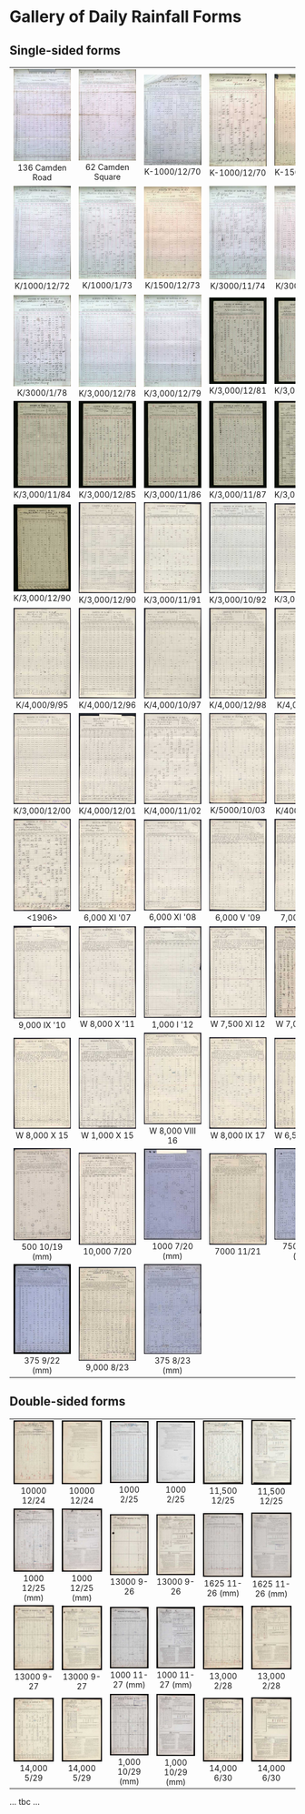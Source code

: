 # Gallery of Daily Rainfall Forms

## Single-sided forms

<table border="0">
<tr>
<td align=center>
<a href="./page_images/DRain_1861-1870_Lancashire_p0003.jpg"><img src="./page_thumbnails/DRain_1861-1870_Lancashire_p0003.jpg" style="width:150px"></a>
<br/>136 Camden Road
</td>
<td align=center>
<a href="./page_images/DRain_1861-1870_Leicestershire_p0006.jpg"><img src="./page_thumbnails/DRain_1861-1870_Leicestershire_p0006.jpg" style="width:150px"></a>
<br/>62 Camden Square
</td>
<td align=center>
<a href="./page_images/DRain_1861-1870_Yorkshire_p0017.jpg"><img src="./page_thumbnails/DRain_1861-1870_Yorkshire_p0017.jpg" style="width:150px"></a>
<br/>K-1000/12/70
</td>
<td align=center>
<a href="./page_images/DRain_1871-1880_Cambridgeshire_p0143.jpg"><img src="./page_thumbnails/DRain_1871-1880_Cambridgeshire_p0143.jpg" style="width:150px"></a>
<br/>K-1000/12/70
</td>
<td align=center>
<a href="./page_images/DRain_1871-1880_Cambridgeshire_p0019.jpg"><img src="./page_thumbnails/DRain_1871-1880_Cambridgeshire_p0019.jpg" style="width:150px"></a>
<br/>K-1500/12/71
</td>
<td align=center>
<a href="./page_images/DRain_1871-1880_Cambridgeshire_p0020.jpg"><img src="./page_thumbnails/DRain_1871-1880_Cambridgeshire_p0020.jpg" style="width:150px"></a>
<br/>K/1000/9/72
</td>
</tr>
<tr>
<td align=center>
<a href="./page_images/DRain_1871-1880_Cambridgeshire_p0158.jpg"><img src="./page_thumbnails/DRain_1871-1880_Cambridgeshire_p0158.jpg" style="width:150px"></a>
<br/>K/1000/12/72
</td>
<td align=center>
<a href="./page_images/DRain_1871-1880_Cambridgeshire_p0138.jpg"><img src="./page_thumbnails/DRain_1871-1880_Cambridgeshire_p0138.jpg" style="width:150px"></a>
<br/>K/1000/1/73
</td>
<td align=center>
<a href="./page_images/DRain_1871-1880_Cambridgeshire_p0010.jpg"><img src="./page_thumbnails/DRain_1871-1880_Cambridgeshire_p0010.jpg" style="width:150px"></a>
<br/>K/1500/12/73
</td>
<td align=center>
<a href="./page_images/DRain_1871-1880_Cambridgeshire_p0119.jpg"><img src="./page_thumbnails/DRain_1871-1880_Cambridgeshire_p0119.jpg" style="width:150px"></a>
<br/>K/3000/11/74
</td>
<td align=center>
<a href="./page_images/DRain_1871-1880_Cambridgeshire_p0067.jpg"><img src="./page_thumbnails/DRain_1871-1880_Cambridgeshire_p0067.jpg" style="width:150px"></a>
<br/>K/3000/12/75
</td>
<td align=center>
<a href="./page_images/DRain_1871-1880_Cambridgeshire_p0100.jpg"><img src="./page_thumbnails/DRain_1871-1880_Cambridgeshire_p0100.jpg" style="width:150px"></a>
<br/>K/3000/12/76
</td>
</tr>
<tr>
<td align=center>
<a href="./page_images/DRain_1871-1880_Cambridgeshire_p0129.jpg"><img src="./page_thumbnails/DRain_1871-1880_Cambridgeshire_p0129.jpg" style="width:150px"></a>
<br/>K/3000/1/78
</td>
<td align=center>
<a href="./page_images/DRain_1871-1880_Cambridgeshire_p0093.jpg"><img src="./page_thumbnails/DRain_1871-1880_Cambridgeshire_p0093.jpg" style="width:150px"></a>
<br/>K/3,000/12/78
</td>
<td align=center>
<a href="./page_images/DRain_1871-1880_Cambridgeshire_p0006.jpg"><img src="./page_thumbnails/DRain_1871-1880_Cambridgeshire_p0006.jpg" style="width:150px"></a>
<br/>K/3,000/12/79
</td>
<td align=center>
<a href="./page_images/DRain_1881-1890_Cambridgeshire_p0066.jpg"><img src="./page_thumbnails/DRain_1881-1890_Cambridgeshire_p0066.jpg" style="width:150px"></a>
<br/>K/3,000/12/81
</td>
<td align=center>
<a href="./page_images/DRain_1881-1890_Cambridgeshire_p0003.jpg"><img src="./page_thumbnails/DRain_1881-1890_Cambridgeshire_p0003.jpg" style="width:150px"></a>
<br/>K/3,000/12/82
</td>
<td align=center>
<a href="./page_images/DRain_1881-1890_Cambridgeshire_p0004.jpg"><img src="./page_thumbnails/DRain_1881-1890_Cambridgeshire_p0004.jpg" style="width:150px"></a>
<br/>K/3,000/12/83
</td>
</tr>
<tr>
<td align=center>
<a href="./page_images/DRain_1881-1890_Cambridgeshire_p0092.jpg"><img src="./page_thumbnails/DRain_1881-1890_Cambridgeshire_p0092.jpg" style="width:150px"></a>
<br/>K/3,000/11/84
</td>
<td align=center>
<a href="./page_images/DRain_1881-1890_Cambridgeshire_p0070.jpg"><img src="./page_thumbnails/DRain_1881-1890_Cambridgeshire_p0070.jpg" style="width:150px"></a>
<br/>K/3,000/12/85
</td>
<td align=center>
<a href="./page_images/DRain_1881-1890_Cambridgeshire_p0053.jpg"><img src="./page_thumbnails/DRain_1881-1890_Cambridgeshire_p0053.jpg" style="width:150px"></a>
<br/>K/3,000/11/86
</td>
<td align=center>
<a href="./page_images/DRain_1881-1890_Cambridgeshire_p0062.jpg"><img src="./page_thumbnails/DRain_1881-1890_Cambridgeshire_p0062.jpg" style="width:150px"></a>
<br/>K/3,000/11/87
</td>
<td align=center>
<a href="./page_images/DRain_1881-1890_Cambridgeshire_p0031.jpg"><img src="./page_thumbnails/DRain_1881-1890_Cambridgeshire_p0031.jpg" style="width:150px"></a>
<br/>K/3,000/11/88
</td>
<td align=center>
<a href="./page_images/DRain_1881-1890_Cambridgeshire_p0048.jpg"><img src="./page_thumbnails/DRain_1881-1890_Cambridgeshire_p0048.jpg" style="width:150px"></a>
<br/>K/3,000/1/90
</td>
</tr>
<tr>
<td align=center>
<a href="./page_images/DRain_1881-1890_Cambridgeshire_p0064.jpg"><img src="./page_thumbnails/DRain_1881-1890_Cambridgeshire_p0064.jpg" style="width:150px"></a>
<br/>K/3,000/12/90
</td>
<td align=center>
<a href="./page_images/DRain_1891-1900_RainNos_Cambridgeshire_p0016.jpg"><img src="./page_thumbnails/DRain_1891-1900_RainNos_Cambridgeshire_p0016.jpg" style="width:150px"></a>
<br/>K/3,000/12/90
</td>
<td align=center>
<a href="./page_images/DRain_1891-1900_RainNos_Cambridgeshire_p0054.jpg"><img src="./page_thumbnails/DRain_1891-1900_RainNos_Cambridgeshire_p0054.jpg" style="width:150px"></a>
<br/>K/3,000/11/91
</td>
<td align=center>
<a href="./page_images/DRain_1891-1900_RainNos_Cambridgeshire_p0033.jpg"><img src="./page_thumbnails/DRain_1891-1900_RainNos_Cambridgeshire_p0033.jpg" style="width:150px"></a>
<br/>K/3,000/10/92
</td>
<td align=center>
<a href="./page_images/DRain_1891-1900_RainNos_Cambridgeshire_p0043.jpg"><img src="./page_thumbnails/DRain_1891-1900_RainNos_Cambridgeshire_p0043.jpg" style="width:150px"></a>
<br/>K/3,000/10/93
</td>
<td align=center>
<a href="./page_images/DRain_1891-1900_RainNos_Cambridgeshire_p0072.jpg"><img src="./page_thumbnails/DRain_1891-1900_RainNos_Cambridgeshire_p0072.jpg" style="width:150px"></a>
<br/>K/3,000/12/94
</td>
</tr>
<tr>
<td align=center>
<a href="./page_images/DRain_1891-1900_RainNos_Cambridgeshire_p0086.jpg"><img src="./page_thumbnails/DRain_1891-1900_RainNos_Cambridgeshire_p0086.jpg" style="width:150px"></a>
<br/>K/4,000/9/95
</td>
<td align=center>
<a href="./page_images/DRain_1891-1900_RainNos_Cambridgeshire_p0021.jpg"><img src="./page_thumbnails/DRain_1891-1900_RainNos_Cambridgeshire_p0021.jpg" style="width:150px"></a>
<br/>K/4,000/12/96
</td>
<td align=center>
<a href="./page_images/DRain_1891-1900_RainNos_Cambridgeshire_p0044.jpg"><img src="./page_thumbnails/DRain_1891-1900_RainNos_Cambridgeshire_p0044.jpg" style="width:150px"></a>
<br/>K/4,000/10/97
</td>
<td align=center>
<a href="./page_images/DRain_1891-1900_RainNos_Cambridgeshire_p0088.jpg"><img src="./page_thumbnails/DRain_1891-1900_RainNos_Cambridgeshire_p0088.jpg" style="width:150px"></a>
<br/>K/4,000/12/98
</td>
<td align=center>
<a href="./page_images/DRain_1891-1900_RainNos_Cambridgeshire_p0049.jpg"><img src="./page_thumbnails/DRain_1891-1900_RainNos_Cambridgeshire_p0049.jpg" style="width:150px"></a>
<br/>K/4,000/1/99
</td>
<td align=center>
<a href="./page_images/DRain_1891-1900_RainNos_Cambridgeshire_p0090.jpg"><img src="./page_thumbnails/DRain_1891-1900_RainNos_Cambridgeshire_p0090.jpg" style="width:150px"></a>
<br/>K/3,000/12/00
</td>
</tr>
<tr>
<td align=center>
<a href="./page_images/DRain_1901-1910_RainNos_Cambridgeshire_p0058.jpg"><img src="./page_thumbnails/DRain_1901-1910_RainNos_Cambridgeshire_p0058.jpg" style="width:150px"></a>
<br/>K/3,000/12/00
</td>
<td align=center>
<a href="./page_images/DRain_1901-1910_RainNos_Cambridgeshire_p0043.jpg"><img src="./page_thumbnails/DRain_1901-1910_RainNos_Cambridgeshire_p0043.jpg" style="width:150px"></a>
<br/>K/4,000/12/01
</td>
<td align=center>
<a href="./page_images/DRain_1901-1910_RainNos_Cambridgeshire_p0020.jpg"><img src="./page_thumbnails/DRain_1901-1910_RainNos_Cambridgeshire_p0020.jpg" style="width:150px"></a>
<br/>K/4,000/11/02
</td>
<td align=center>
<a href="./page_images/DRain_1901-1910_RainNos_Cambridgeshire_p0093.jpg"><img src="./page_thumbnails/DRain_1901-1910_RainNos_Cambridgeshire_p0093.jpg" style="width:150px"></a>
<br/>K/5000/10/03
</td>
<td align=center>
<a href="./page_images/DRain_1901-1910_RainNos_Cambridgeshire_p0046.jpg"><img src="./page_thumbnails/DRain_1901-1910_RainNos_Cambridgeshire_p0046.jpg" style="width:150px"></a>
<br/>K/4000/12/04
</td>
<td align=center>
<a href="./page_images/DRain_1901-1910_RainNos_Cambridgeshire_p0028.jpg"><img src="./page_thumbnails/DRain_1901-1910_RainNos_Cambridgeshire_p0028.jpg" style="width:150px"></a>
<br/>K/5000/11/05
</td>
</tr>
<tr>
<td align=center>
<a href="./page_images/DRain_1901-1910_RainNos_Cambridgeshire_p0086.jpg"><img src="./page_thumbnails/DRain_1901-1910_RainNos_Cambridgeshire_p0086.jpg" style="width:150px"></a>
<br/><1906>
</td>
<td align=center>
<a href="./page_images/DRain_1901-1910_RainNos_Cambridgeshire_p0105.jpg"><img src="./page_thumbnails/DRain_1901-1910_RainNos_Cambridgeshire_p0105.jpg" style="width:150px"></a>
<br/>6,000 XI '07
</td>
<td align=center>
<a href="./page_images/DRain_1901-1910_RainNos_Cambridgeshire_p0023.jpg"><img src="./page_thumbnails/DRain_1901-1910_RainNos_Cambridgeshire_p0023.jpg" style="width:150px"></a>
<br/>6,000 XI '08
</td>
<td align=center>
<a href="./page_images/DRain_1901-1910_RainNos_Cambridgeshire_p0017.jpg"><img src="./page_thumbnails/DRain_1901-1910_RainNos_Cambridgeshire_p0017.jpg" style="width:150px"></a>
<br/>6,000 V '09
</td>
<td align=center>
<a href="./page_images/DRain_1901-1910_RainNos_Cambridgeshire_p0076.jpg"><img src="./page_thumbnails/DRain_1901-1910_RainNos_Cambridgeshire_p0076.jpg" style="width:150px"></a>
<br/>7,000 X '09
</td>
<td align=center>
<a href="./page_images/DRain_1901-1910_RainNos_Cambridgeshire_p0090.jpg"><img src="./page_thumbnails/DRain_1901-1910_RainNos_Cambridgeshire_p0090.jpg" style="width:150px"></a>
<br/>9,000 IX '10
</td>
</tr>
<tr>
<td align=center>
<a href="./page_images/DRain_1911-1920_RainNos_Cambridgeshire_p0049.jpg"><img src="./page_thumbnails/DRain_1911-1920_RainNos_Cambridgeshire_p0049.jpg" style="width:150px"></a>
<br/>9,000 IX '10
</td>
<td align=center>
<a href="./page_images/DRain_1911-1920_RainNos_Cambridgeshire_p0077.jpg"><img src="./page_thumbnails/DRain_1911-1920_RainNos_Cambridgeshire_p0077.jpg" style="width:150px"></a>
<br/>W 8,000 X '11
</td>
<td align=center>
<a href="./page_images/DRain_1911-1920_RainNos_Cambridgeshire_p0011.jpg"><img src="./page_thumbnails/DRain_1911-1920_RainNos_Cambridgeshire_p0011.jpg" style="width:150px"></a>
<br/>1,000 I '12
</td>
<td align=center>
<a href="./page_images/DRain_1911-1920_RainNos_Cambridgeshire_p0105.jpg"><img src="./page_thumbnails/DRain_1911-1920_RainNos_Cambridgeshire_p0105.jpg" style="width:150px"></a>
<br/>W 7,500 XI 12
</td>
<td align=center>
<a href="./page_images/DRain_1911-1920_RainNos_Cambridgeshire_p0046.jpg"><img src="./page_thumbnails/DRain_1911-1920_RainNos_Cambridgeshire_p0046.jpg" style="width:150px"></a>
<br/>W 7,000 XI 13
</td>
<td align=center>
<a href="./page_images/DRain_1911-1920_RainNos_Cambridgeshire_p0009.jpg"><img src="./page_thumbnails/DRain_1911-1920_RainNos_Cambridgeshire_p0009.jpg" style="width:150px"></a>
<br/>W 8,000 X 14
</td>
</tr>
<tr>
<td align=center>
<a href="./page_images/DRain_1911-1920_RainNos_Cambridgeshire_p0038.jpg"><img src="./page_thumbnails/DRain_1911-1920_RainNos_Cambridgeshire_p0038.jpg" style="width:150px"></a>
<br/>W 8,000 X 15
</td>
<td align=center>
<a href="./page_images/DRain_1911-1920_RainNos_Cambridgeshire_p0109.jpg"><img src="./page_thumbnails/DRain_1911-1920_RainNos_Cambridgeshire_p0109.jpg" style="width:150px"></a>
<br/>W 1,000 X 15
</td>
<td align=center>
<a href="./page_images/DRain_1911-1920_RainNos_Cambridgeshire_p0082.jpg"><img src="./page_thumbnails/DRain_1911-1920_RainNos_Cambridgeshire_p0082.jpg" style="width:150px"></a>
<br/>W 8,000 VIII 16
</td>
<td align=center>
<a href="./page_images/DRain_1911-1920_RainNos_Cambridgeshire_p0016.jpg"><img src="./page_thumbnails/DRain_1911-1920_RainNos_Cambridgeshire_p0016.jpg" style="width:150px"></a>
<br/>W 8,000 IX 17
</td>
<td align=center>
<a href="./page_images/DRain_1911-1920_RainNos_Cambridgeshire_p0057.jpg"><img src="./page_thumbnails/DRain_1911-1920_RainNos_Cambridgeshire_p0057.jpg" style="width:150px"></a>
<br/>W 6,500 VII 18
</td>
<td align=center>
<a href="./page_images/DRain_1911-1920_RainNos_Cambridgeshire_p0195.jpg"><img src="./page_thumbnails/DRain_1911-1920_RainNos_Cambridgeshire_p0195.jpg" style="width:150px"></a>
<br/>7500 10/19
</td>
</tr>
<tr>
<td align=center>
<a href="./page_images/DRain_1911-1920_RainNos_Cambridgeshire_p0098.jpg"><img src="./page_thumbnails/DRain_1911-1920_RainNos_Cambridgeshire_p0098.jpg" style="width:150px"></a>
<br/>500 10/19 (mm)
</td>
<td align=center>
<a href="./page_images/DRain_1911-1920_RainNos_Cambridgeshire_p0018.jpg"><img src="./page_thumbnails/DRain_1911-1920_RainNos_Cambridgeshire_p0018.jpg" style="width:150px"></a>
<br/>10,000 7/20
</td>
<td align=center>
<a href="./page_images/DRain_1921-1930_RainNos_Cambridgeshire_p0037.jpg"><img src="./page_thumbnails/DRain_1921-1930_RainNos_Cambridgeshire_p0037.jpg" style="width:150px"></a>
<br/>1000 7/20 (mm)
</td>
<td align=center>
<a href="./page_images/DRain_1921-1930_RainNos_Cambridgeshire_p0065.jpg"><img src="./page_thumbnails/DRain_1921-1930_RainNos_Cambridgeshire_p0065.jpg" style="width:150px"></a>
<br/>7000 11/21
</td>
<td align=center>
<a href="./page_images/DRain_1921-1930_RainNos_Cambridgeshire_p0039.jpg"><img src="./page_thumbnails/DRain_1921-1930_RainNos_Cambridgeshire_p0039.jpg" style="width:150px"></a>
<br/>750 11/21 (mm)
</td>
<td align=center>
<a href="./page_images/DRain_1921-1930_RainNos_Cambridgeshire_p0025.jpg"><img src="./page_thumbnails/DRain_1921-1930_RainNos_Cambridgeshire_p0025.jpg" style="width:150px"></a>
<br/>8,000 9/22
</td>
</tr>
<tr>
<td align=center>
<a href="./page_images/DRain_1924_All_Counties_Part1_p0182.jpg"><img src="./page_thumbnails/DRain_1924_All_Counties_Part1_p0182.jpg" style="width:150px"></a>
<br/>375 9/22 (mm)
</td>
<td align=center>
<a href="./page_images/DRain_1921-1930_RainNos_Cambridgeshire_p0066.jpg"><img src="./page_thumbnails/DRain_1921-1930_RainNos_Cambridgeshire_p0066.jpg" style="width:150px"></a>
<br/>9,000 8/23
</td>
<td align=center>
<a href="./page_images/DRain_1921-1930_RainNos_Cambridgeshire_p0043.jpg"><img src="./page_thumbnails/DRain_1921-1930_RainNos_Cambridgeshire_p0043.jpg" style="width:150px"></a>
<br/>375 8/23 (mm)
</td>
</table>

## Double-sided forms

<table border="0">
<tr>
<td align=center>
<a href="./page_images/DRain_1924_All_Counties_Part1_p0141.jpg"><img src="./page_thumbnails/DRain_1924_All_Counties_Part1_p0141.jpg" style="width:150px"></a>
<br/>10000 12/24
</td>
<td align=center>
<a href="./page_images/DRain_1924_All_Counties_Part1_p0142.jpg"><img src="./page_thumbnails/DRain_1924_All_Counties_Part1_p0142.jpg" style="width:150px"></a>
<br/>10000 12/24
</td>
<td align=center>
<a href="./page_images/DRain_1926_Wigtown_To_Argyll_Part2_p0004.jpg"><img src="./page_thumbnails/DRain_1926_Wigtown_To_Argyll_Part2_p0004.jpg" style="width:150px"></a>
<br/>1000 2/25
</td>
<td align=center>
<a href="./page_images/DRain_1926_Wigtown_To_Argyll_Part2_p0005.jpg"><img src="./page_thumbnails/DRain_1926_Wigtown_To_Argyll_Part2_p0005.jpg" style="width:150px"></a>
<br/>1000 2/25
</td>
<td align=center>
<a href="./page_images/DRain_1925_Clackmannan_To_Shetland_Part1_p0071.jpg"><img src="./page_thumbnails/DRain_1925_Clackmannan_To_Shetland_Part1_p0071.jpg" style="width:150px"></a>
<br/>11,500 12/25
</td>
<td align=center>
<a href="./page_images/DRain_1925_Clackmannan_To_Shetland_Part1_p0072.jpg"><img src="./page_thumbnails/DRain_1925_Clackmannan_To_Shetland_Part1_p0072.jpg" style="width:150px"></a>
<br/>11,500 12/25
</td>
</tr>
<tr>
<td align=center>
<a href="./page_images/DRain_1930_Wigtown_to_Argyll_Part2_p0120.jpg"><img src="./page_thumbnails/DRain_1930_Wigtown_to_Argyll_Part2_p0120.jpg" style="width:150px"></a>
<br/>1000 12/25 (mm)
</td>
<td align=center>
<a href="./page_images/DRain_1930_Wigtown_to_Argyll_Part2_p0121.jpg"><img src="./page_thumbnails/DRain_1930_Wigtown_to_Argyll_Part2_p0121.jpg" style="width:150px"></a>
<br/>1000 12/25 (mm)
</td>
<td align=center>
<a href="./page_images/DRain_1927_Clackmannan_To_Shetland_Part2_p0058.jpg"><img src="./page_thumbnails/DRain_1927_Clackmannan_To_Shetland_Part2_p0058.jpg" style="width:150px"></a>
<br/>13000 9-26
</td>
<td align=center>
<a href="./page_images/DRain_1927_Clackmannan_To_Shetland_Part2_p0059.jpg"><img src="./page_thumbnails/DRain_1927_Clackmannan_To_Shetland_Part2_p0059.jpg" style="width:150px"></a>
<br/>13000 9-26
</td>
<td align=center>
<a href="./page_images/DRain_1927_Clackmannan_To_Shetland_Part1_p0059.jpg"><img src="./page_thumbnails/DRain_1927_Clackmannan_To_Shetland_Part1_p0059.jpg" style="width:150px"></a>
<br/>1625 11-26 (mm)
</td>
<td align=center>
<a href="./page_images/DRain_1927_Clackmannan_To_Shetland_Part1_p0060.jpg"><img src="./page_thumbnails/DRain_1927_Clackmannan_To_Shetland_Part1_p0060.jpg" style="width:150px"></a>
<br/>1625 11-26 (mm)
</td>
</tr>
<tr>
<td align=center>
<a href="./page_images/DRain_1928_Wigtown_To_Argyll_Part1_p0017.jpg"><img src="./page_thumbnails/DRain_1928_Wigtown_To_Argyll_Part1_p0017.jpg" style="width:150px"></a>
<br/>13000 9-27
</td>
<td align=center>
<a href="./page_images/DRain_1928_Wigtown_To_Argyll_Part1_p0018.jpg"><img src="./page_thumbnails/DRain_1928_Wigtown_To_Argyll_Part1_p0018.jpg" style="width:150px"></a>
<br/>13000 9-27
</td>
<td align=center>
<a href="./page_images/DRain_1928_Wigtown_To_Argyll_Part1_p0200.jpg"><img src="./page_thumbnails/DRain_1928_Wigtown_To_Argyll_Part1_p0200.jpg" style="width:150px"></a>
<br/>1000 11-27 (mm)
</td>
<td align=center>
<a href="./page_images/DRain_1928_Wigtown_To_Argyll_Part1_p0201.jpg"><img src="./page_thumbnails/DRain_1928_Wigtown_To_Argyll_Part1_p0201.jpg" style="width:150px"></a>
<br/>1000 11-27 (mm)
</td>
<td align=center>
<a href="./page_images/DRain_1928_Wigtown_To_Argyll_Part1_p0041.jpg"><img src="./page_thumbnails/DRain_1928_Wigtown_To_Argyll_Part1_p0041.jpg" style="width:150px"></a>
<br/>13,000 2/28
</td>
<td align=center>
<a href="./page_images/DRain_1928_Wigtown_To_Argyll_Part1_p0042.jpg"><img src="./page_thumbnails/DRain_1928_Wigtown_To_Argyll_Part1_p0042.jpg" style="width:150px"></a>
<br/>13,000 2/28
</td>
</tr>
<tr>
<td align=center>
<a href="./page_images/DRain_1929_Clackmannan_To_Shetland_Part2_p0014.jpg"><img src="./page_thumbnails/DRain_1929_Clackmannan_To_Shetland_Part2_p0014.jpg" style="width:150px"></a>
<br/>14,000 5/29
</td>
<td align=center>
<a href="./page_images/DRain_1929_Clackmannan_To_Shetland_Part2_p0015.jpg"><img src="./page_thumbnails/DRain_1929_Clackmannan_To_Shetland_Part2_p0015.jpg" style="width:150px"></a>
<br/>14,000 5/29
</td>
<td align=center>
<a href="./page_images/DRain_1930_Wigtown_to_Argyll_Part2_p0115.jpg"><img src="./page_thumbnails/DRain_1930_Wigtown_to_Argyll_Part2_p0115.jpg" style="width:150px"></a>
<br/>1,000 10/29 (mm)
</td>
<td align=center>
<a href="./page_images/DRain_1930_Wigtown_to_Argyll_Part2_p0116.jpg"><img src="./page_thumbnails/DRain_1930_Wigtown_to_Argyll_Part2_p0116.jpg" style="width:150px"></a>
<br/>1,000 10/29 (mm)
</td>
<td align=center>
<a href="./page_images/DRain_1930_Wigtown_to_Argyll_Part2_p0040.jpg"><img src="./page_thumbnails/DRain_1930_Wigtown_to_Argyll_Part2_p0040.jpg" style="width:150px"></a>
<br/>14,000 6/30
</td>
<td align=center>
<a href="./page_images/DRain_1930_Wigtown_to_Argyll_Part2_p0041.jpg"><img src="./page_thumbnails/DRain_1930_Wigtown_to_Argyll_Part2_p0041.jpg" style="width:150px"></a>
<br/>14,000 6/30
</td>
</tr>
</table>

… tbc …
